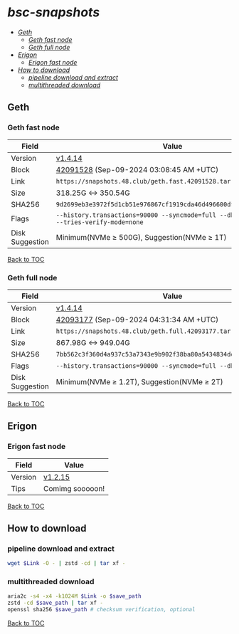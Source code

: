 # *bsc-snapshots*


- *[Geth](#geth)*
    - *[Geth fast node](#geth-fast-node)*
    - *[Geth full node](#geth-full-node)*
- *[Erigon](#erigon)*
    - *[Erigon fast node](#erigon-fast-node)*
- *[How to download](#how-to-download)*
    - *[pipeline download and extract](#pipeline-download-and-extract)*
    - *[multithreaded download](#multithreaded-download)*

## Geth
### Geth fast node

| Field |Value |
| --- | --- |
| Version | [v1.4.14](https://github.com/bnb-chain/bsc/releases/tag/v1.4.14) |
| Block | [42091528](https://bscscan.com/block/42091528) (Sep-09-2024 03:08:45 AM +UTC) |
| Link | `https://snapshots.48.club/geth.fast.42091528.tar.zst` |
| Size | 318.25G <-> 350.54G |
| SHA256 | `9d2699eb3e3972f5d1cb51e976867cf1919cda46d496600dffd3f6494e65dd60` |
| Flags | `--history.transactions=90000 --syncmode=full --db.engine=pebble --tries-verify-mode=none` |
| Disk Suggestion | Minimum(NVMe ≥ 500G), Suggestion(NVMe ≥ 1T)|

[Back to TOC](#bsc-snapshots)

### Geth full node

| Field |Value |
| --- | --- |
| Version | [v1.4.14](https://github.com/bnb-chain/bsc/releases/tag/v1.4.14) |
| Block | [42093177](https://bscscan.com/block/42093177) (Sep-09-2024 04:31:34 AM +UTC) |
| Link | `https://snapshots.48.club/geth.full.42093177.tar.zst` |
| Size | 867.98G <-> 949.04G |
| SHA256 | `7bb562c3f360d4a937c53a7343e9b902f38ba80a5434834dd2213fe9d53da28d` |
| Flags | `--history.transactions=90000 --syncmode=full --db.engine=pebble` |
| Disk Suggestion | Minimum(NVMe ≥ 1.2T), Suggestion(NVMe ≥ 2T)|

[Back to TOC](#bsc-snapshots)

## Erigon
### Erigon fast node

| Field |Value |
| --- | --- |
| Version | [v1.2.15](https://github.com/node-real/bsc-erigon/releases/tag/v1.2.15) |
| Tips | Comimg sooooon! |

[Back to TOC](#bsc-snapshots)

## How to download
### pipeline download and extract

```bash
wget $Link -O - | zstd -cd | tar xf -
```

### multithreaded download

```bash
aria2c -s4 -x4 -k1024M $Link -o $save_path
zstd -cd $save_path | tar xf -
openssl sha256 $save_path # checksum verification, optional
```

[Back to TOC](#bsc-snapshots)
